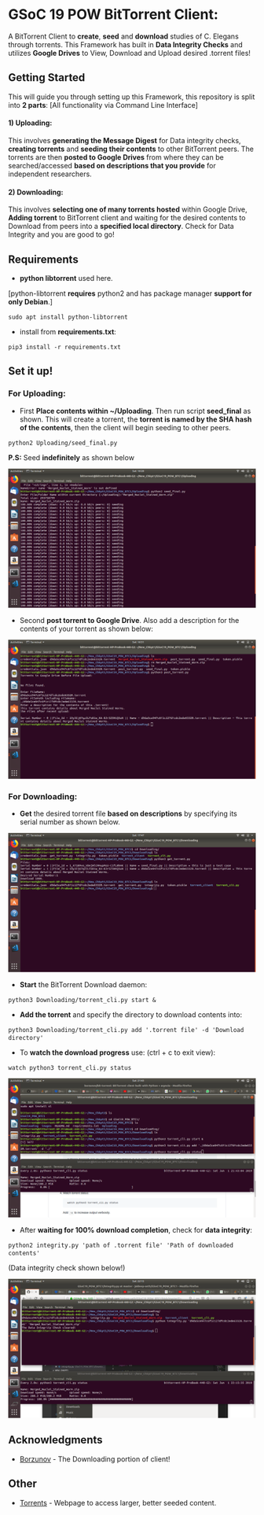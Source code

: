 # GSoC 19 POW BitTorrent Client:

A BitTorrent Client to **create**, **seed** and **download** studies of C. Elegans through torrents. This Framework has built in **Data Integrity Checks** and utilizes **Google Drives** to View, Download and Upload desired .torrent files!

## Getting Started

This will guide you through setting up this Framework, this repository is split into **2 parts**: [All functionality via Command Line Interface]

#### 1) Uploading:
This involves **generating the Message Digest** for Data integrity checks, **creating torrents** and **seeding their contents** to other BitTorrent peers. The torrents are then **posted to Google Drives** from where they can be searched/accessed **based on descriptions that you provide** for independent researchers.

#### 2) Downloading:
This involves **selecting one of many torrents hosted** within Google Drive, **Adding torrent** to BitTorrent client and waiting for the desired contents to Download from peers into a **specified local directory**. Check for Data Integrity and you are good to go!  


## Requirements

- **python libtorrent** used here.

[python-libtorrent **requires** python2 and has package manager **support for only Debian**.]
```
sudo apt install python-libtorrent
```
- install from **requirements.txt**:
```
pip3 install -r requirements.txt 

```

## Set it up!

### For Uploading:

- First **Place contents within ~/Uploading**. Then run script **seed_final** as shown. This will create a torrent, the **torrent is named by the SHA hash of the contents**, then the client will begin seeding to other peers.
```
python2 Uploading/seed_final.py
```
**P.S:** Seed **indefinitely** as shown below

![](images/seeding12.png)


- Second **post torrent to Google Drive**. Also add a description for the contents of your torrent as shown below:

![](images/post.png)

### For Downloading:

- **Get** the desired torrent file **based on descriptions** by specifying its serial number as shown below.


![](images/get_torrent.png)

- **Start** the BitTorrent Download daemon:

```
python3 Downloading/torrent_cli.py start &
```

- **Add the torrent** and specify the directory to download contents into:

```
python3 Downloading/torrent_cli.py add '.torrent file' -d 'Download directory'
```
- To **watch the download progress** use: (ctrl + c to exit view):
```
watch python3 torrent_cli.py status
```

![](images/downloading.png)

- After **waiting for 100% download completion**, check for **data integrity**:
```
python2 integrity.py 'path of .torrent file' 'Path of downloaded contents'
```
(Data integrity check shown below!)

![](images/done.png)



## Acknowledgments

* [Borzunov](https://github.com/borzunov/bit-torrent) - The Downloading portion of client! 

## Other


* [Torrents](https://eztv.io/) - Webpage to access larger, better seeded content.

